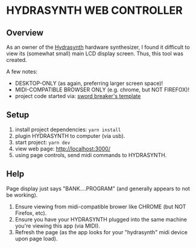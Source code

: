 # HYDRASYNTH WEB CONTROLLER

## Overview

As an owner of the [Hydrasynth](https://www.ashunsoundmachines.com/hydrasynth-key) hardware synthesizer, I found it difficult to view its (somewhat small) main LCD display screen. Thus, this tool was created.

A few notes:

- DESKTOP-ONLY (as again, preferring larger screen space)!
- MIDI-COMPATIBLE BROWSER ONLY (e.g. chrome, but NOT FIREFOX)!
- project code started via:
  [sword breaker's template](https://github.com/TheSwordBreaker/vite-reactts-eslint-prettier)

## Setup

1. install project dependencies:
   `yarn install`
2. plugin HYDRASYNTH to computer (via usb).
3. start project:
   `yarn dev`
4. view web page:
   [http://localhost:3000/](http://localhost:3000/)
5. using page controls, send midi commands to HYDRASYNTH.

## Help

Page display just says "BANK....PROGRAM" (and generally appears to not be working).

1. Ensure viewing from midi-compatible brower like CHROME (but NOT Firefox, etc).
2. Ensure you have your HYDRASYNTH plugged into the same machine you're viewing this app (via MIDI).
3. Refresh the page (as the app looks for your "hydrasynth" midi device upon page load).
